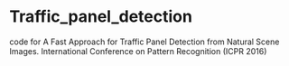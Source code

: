 # Traffic_panel_detection
code for A Fast Approach for Traffic Panel Detection from Natural Scene Images.
International Conference on Pattern Recognition (ICPR 2016)